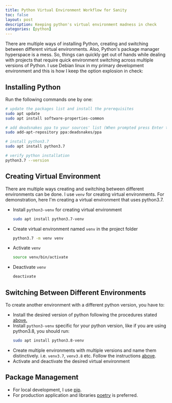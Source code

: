 ```yaml
---
title: Python Virtual Environment Workflow for Sanity
toc: false
layout: post
description: Keeping python's virtual environment madness in check
categories: [python]
---
```


There are multiple ways of installing Python, creating and switching between different virtual environments. Also, Python's package manager hyperspace is a mess. So, things can quickly get out of hands while dealing with projects that require quick environment switching across multiple versions of Python. I use Debian linux in my primary development environment and this is how I keep the option explosion in check:

## Installing Python 

Run the following commands one by one:

```bash
# update the packages list and install the prerequisites
sudo apt update
sudo apt install software-properties-common

# add deadsnakes ppa to your sources' list (When prompted press Enter to continue)
sudo add-apt-repository ppa:deadsnakes/ppa

# install python3.7
sudo apt install python3.7

# verify python installation
python3.7 --version
```

## Creating Virtual Environment

There are multiple ways creating and switching between different environments can be done. I use `venv` for creating virtual environments. For demonstration, here I'm creating a virtual environment that uses python3.7.

* Install `python3-venv` for creating virtual environment
  ```bash
  sudo apt install python3.7-venv
  ```

* Create virtual environment named `venv` in the project folder

   ```bash
   python3.7 -m venv venv
   ```
* Activate `venv`

   ```bash
   source venv/bin/activate
   ```
* Deactivate `venv`
   ```bash
   deactivate
   ```


## Switching Between Different Environments

To create another environment with a different python version, you have to:

* Install the desired version of python following the procedures stated [above.](#installing-python)
* Install `python3-venv` specific for your python version, like if you are using python3.8, 
  you should run: 
  ```bash
  sudo apt install python3.8-venv
  ```
* Create multiple environments with multiple versions and name them distinctively. i.e. `venv3.7`, `venv3.8` etc. Follow the instructions [above](#creating-virtual-environment).
* Activate and deactivate the desired virtual environment 


## Package Management

* For local development, I use [pip](https://pip.pypa.io/en/stable/).
* For production application and libraries [poetry](https://python-poetry.org/) is preferred.
